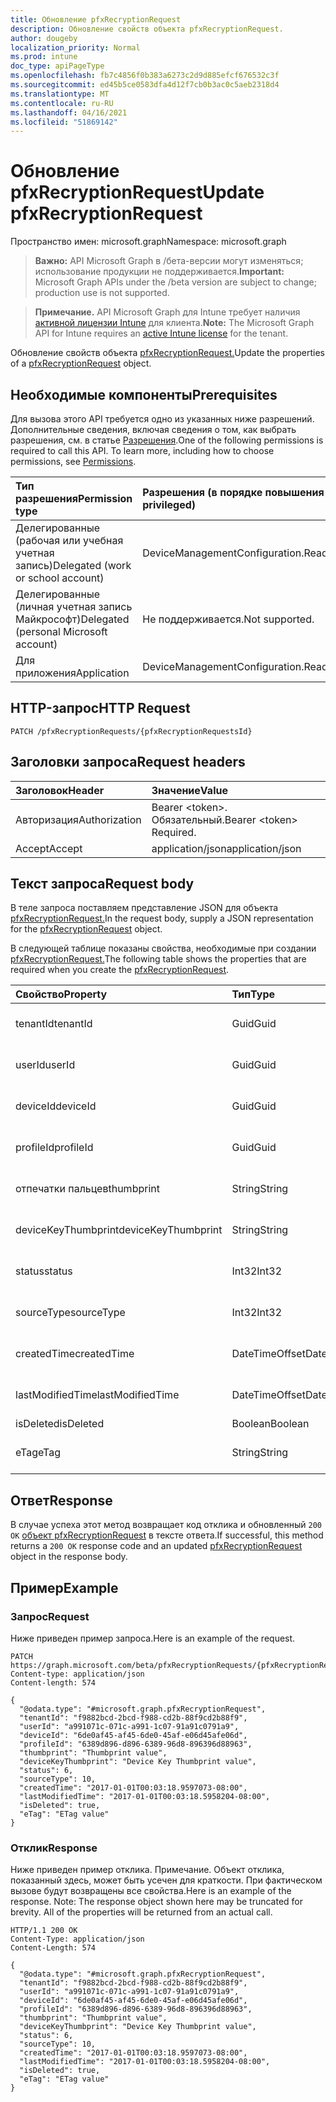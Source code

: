 ```yaml
---
title: Обновление pfxRecryptionRequest
description: Обновление свойств объекта pfxRecryptionRequest.
author: dougeby
localization_priority: Normal
ms.prod: intune
doc_type: apiPageType
ms.openlocfilehash: fb7c4856f0b383a6273c2d9d885efcf676532c3f
ms.sourcegitcommit: ed45b5ce0583dfa4d12f7cb0b3ac0c5aeb2318d4
ms.translationtype: MT
ms.contentlocale: ru-RU
ms.lasthandoff: 04/16/2021
ms.locfileid: "51869142"
---
```

# <a name="update-pfxrecryptionrequest"></a><span data-ttu-id="0d181-103">Обновление pfxRecryptionRequest</span><span class="sxs-lookup"><span data-stu-id="0d181-103">Update pfxRecryptionRequest</span></span>

<span data-ttu-id="0d181-104">Пространство имен: microsoft.graph</span><span class="sxs-lookup"><span data-stu-id="0d181-104">Namespace: microsoft.graph</span></span>

> <span data-ttu-id="0d181-105">**Важно:** API Microsoft Graph в /бета-версии могут изменяться; использование продукции не поддерживается.</span><span class="sxs-lookup"><span data-stu-id="0d181-105">**Important:** Microsoft Graph APIs under the /beta version are subject to change; production use is not supported.</span></span>

> <span data-ttu-id="0d181-106">**Примечание.** API Microsoft Graph для Intune требует наличия [активной лицензии Intune](https://go.microsoft.com/fwlink/?linkid=839381) для клиента.</span><span class="sxs-lookup"><span data-stu-id="0d181-106">**Note:** The Microsoft Graph API for Intune requires an [active Intune license](https://go.microsoft.com/fwlink/?linkid=839381) for the tenant.</span></span>

<span data-ttu-id="0d181-107">Обновление свойств объекта [pfxRecryptionRequest.](../resources/intune-raimportcerts-pfxrecryptionrequest.md)</span><span class="sxs-lookup"><span data-stu-id="0d181-107">Update the properties of a [pfxRecryptionRequest](../resources/intune-raimportcerts-pfxrecryptionrequest.md) object.</span></span>

## <a name="prerequisites"></a><span data-ttu-id="0d181-108">Необходимые компоненты</span><span class="sxs-lookup"><span data-stu-id="0d181-108">Prerequisites</span></span>
<span data-ttu-id="0d181-p101">Для вызова этого API требуется одно из указанных ниже разрешений. Дополнительные сведения, включая сведения о том, как выбрать разрешения, см. в статье [Разрешения](/graph/permissions-reference).</span><span class="sxs-lookup"><span data-stu-id="0d181-p101">One of the following permissions is required to call this API. To learn more, including how to choose permissions, see [Permissions](/graph/permissions-reference).</span></span>

|<span data-ttu-id="0d181-111">Тип разрешения</span><span class="sxs-lookup"><span data-stu-id="0d181-111">Permission type</span></span>|<span data-ttu-id="0d181-112">Разрешения (в порядке повышения привилегий)</span><span class="sxs-lookup"><span data-stu-id="0d181-112">Permissions (from least to most privileged)</span></span>|
|:---|:---|
|<span data-ttu-id="0d181-113">Делегированные (рабочая или учебная учетная запись)</span><span class="sxs-lookup"><span data-stu-id="0d181-113">Delegated (work or school account)</span></span>|<span data-ttu-id="0d181-114">DeviceManagementConfiguration.ReadWrite.All</span><span class="sxs-lookup"><span data-stu-id="0d181-114">DeviceManagementConfiguration.ReadWrite.All</span></span>|
|<span data-ttu-id="0d181-115">Делегированные (личная учетная запись Майкрософт)</span><span class="sxs-lookup"><span data-stu-id="0d181-115">Delegated (personal Microsoft account)</span></span>|<span data-ttu-id="0d181-116">Не поддерживается.</span><span class="sxs-lookup"><span data-stu-id="0d181-116">Not supported.</span></span>|
|<span data-ttu-id="0d181-117">Для приложения</span><span class="sxs-lookup"><span data-stu-id="0d181-117">Application</span></span>|<span data-ttu-id="0d181-118">DeviceManagementConfiguration.ReadWrite.All</span><span class="sxs-lookup"><span data-stu-id="0d181-118">DeviceManagementConfiguration.ReadWrite.All</span></span>|

## <a name="http-request"></a><span data-ttu-id="0d181-119">HTTP-запрос</span><span class="sxs-lookup"><span data-stu-id="0d181-119">HTTP Request</span></span>
<!-- {
  "blockType": "ignored"
}
-->
``` http
PATCH /pfxRecryptionRequests/{pfxRecryptionRequestsId}
```

## <a name="request-headers"></a><span data-ttu-id="0d181-120">Заголовки запроса</span><span class="sxs-lookup"><span data-stu-id="0d181-120">Request headers</span></span>
|<span data-ttu-id="0d181-121">Заголовок</span><span class="sxs-lookup"><span data-stu-id="0d181-121">Header</span></span>|<span data-ttu-id="0d181-122">Значение</span><span class="sxs-lookup"><span data-stu-id="0d181-122">Value</span></span>|
|:---|:---|
|<span data-ttu-id="0d181-123">Авторизация</span><span class="sxs-lookup"><span data-stu-id="0d181-123">Authorization</span></span>|<span data-ttu-id="0d181-124">Bearer &lt;token&gt;. Обязательный.</span><span class="sxs-lookup"><span data-stu-id="0d181-124">Bearer &lt;token&gt; Required.</span></span>|
|<span data-ttu-id="0d181-125">Accept</span><span class="sxs-lookup"><span data-stu-id="0d181-125">Accept</span></span>|<span data-ttu-id="0d181-126">application/json</span><span class="sxs-lookup"><span data-stu-id="0d181-126">application/json</span></span>|

## <a name="request-body"></a><span data-ttu-id="0d181-127">Текст запроса</span><span class="sxs-lookup"><span data-stu-id="0d181-127">Request body</span></span>
<span data-ttu-id="0d181-128">В теле запроса поставляем представление JSON для объекта [pfxRecryptionRequest.](../resources/intune-raimportcerts-pfxrecryptionrequest.md)</span><span class="sxs-lookup"><span data-stu-id="0d181-128">In the request body, supply a JSON representation for the [pfxRecryptionRequest](../resources/intune-raimportcerts-pfxrecryptionrequest.md) object.</span></span>

<span data-ttu-id="0d181-129">В следующей таблице показаны свойства, необходимые при создании [pfxRecryptionRequest.](../resources/intune-raimportcerts-pfxrecryptionrequest.md)</span><span class="sxs-lookup"><span data-stu-id="0d181-129">The following table shows the properties that are required when you create the [pfxRecryptionRequest](../resources/intune-raimportcerts-pfxrecryptionrequest.md).</span></span>

|<span data-ttu-id="0d181-130">Свойство</span><span class="sxs-lookup"><span data-stu-id="0d181-130">Property</span></span>|<span data-ttu-id="0d181-131">Тип</span><span class="sxs-lookup"><span data-stu-id="0d181-131">Type</span></span>|<span data-ttu-id="0d181-132">Описание</span><span class="sxs-lookup"><span data-stu-id="0d181-132">Description</span></span>|
|:---|:---|:---|
|<span data-ttu-id="0d181-133">tenantId</span><span class="sxs-lookup"><span data-stu-id="0d181-133">tenantId</span></span>|<span data-ttu-id="0d181-134">Guid</span><span class="sxs-lookup"><span data-stu-id="0d181-134">Guid</span></span>|<span data-ttu-id="0d181-135">Пока не задокументировано.</span><span class="sxs-lookup"><span data-stu-id="0d181-135">Not yet documented</span></span>|
|<span data-ttu-id="0d181-136">userId</span><span class="sxs-lookup"><span data-stu-id="0d181-136">userId</span></span>|<span data-ttu-id="0d181-137">Guid</span><span class="sxs-lookup"><span data-stu-id="0d181-137">Guid</span></span>|<span data-ttu-id="0d181-138">Пока не задокументировано.</span><span class="sxs-lookup"><span data-stu-id="0d181-138">Not yet documented</span></span>|
|<span data-ttu-id="0d181-139">deviceId</span><span class="sxs-lookup"><span data-stu-id="0d181-139">deviceId</span></span>|<span data-ttu-id="0d181-140">Guid</span><span class="sxs-lookup"><span data-stu-id="0d181-140">Guid</span></span>|<span data-ttu-id="0d181-141">Пока не задокументировано.</span><span class="sxs-lookup"><span data-stu-id="0d181-141">Not yet documented</span></span>|
|<span data-ttu-id="0d181-142">profileId</span><span class="sxs-lookup"><span data-stu-id="0d181-142">profileId</span></span>|<span data-ttu-id="0d181-143">Guid</span><span class="sxs-lookup"><span data-stu-id="0d181-143">Guid</span></span>|<span data-ttu-id="0d181-144">Пока не задокументировано.</span><span class="sxs-lookup"><span data-stu-id="0d181-144">Not yet documented</span></span>|
|<span data-ttu-id="0d181-145">отпечатки пальцев</span><span class="sxs-lookup"><span data-stu-id="0d181-145">thumbprint</span></span>|<span data-ttu-id="0d181-146">String</span><span class="sxs-lookup"><span data-stu-id="0d181-146">String</span></span>|<span data-ttu-id="0d181-147">Пока не задокументировано.</span><span class="sxs-lookup"><span data-stu-id="0d181-147">Not yet documented</span></span>|
|<span data-ttu-id="0d181-148">deviceKeyThumbprint</span><span class="sxs-lookup"><span data-stu-id="0d181-148">deviceKeyThumbprint</span></span>|<span data-ttu-id="0d181-149">String</span><span class="sxs-lookup"><span data-stu-id="0d181-149">String</span></span>|<span data-ttu-id="0d181-150">Пока не задокументировано.</span><span class="sxs-lookup"><span data-stu-id="0d181-150">Not yet documented</span></span>|
|<span data-ttu-id="0d181-151">status</span><span class="sxs-lookup"><span data-stu-id="0d181-151">status</span></span>|<span data-ttu-id="0d181-152">Int32</span><span class="sxs-lookup"><span data-stu-id="0d181-152">Int32</span></span>|<span data-ttu-id="0d181-153">Пока не задокументировано.</span><span class="sxs-lookup"><span data-stu-id="0d181-153">Not yet documented</span></span>|
|<span data-ttu-id="0d181-154">sourceType</span><span class="sxs-lookup"><span data-stu-id="0d181-154">sourceType</span></span>|<span data-ttu-id="0d181-155">Int32</span><span class="sxs-lookup"><span data-stu-id="0d181-155">Int32</span></span>|<span data-ttu-id="0d181-156">Пока не задокументировано.</span><span class="sxs-lookup"><span data-stu-id="0d181-156">Not yet documented</span></span>|
|<span data-ttu-id="0d181-157">createdTime</span><span class="sxs-lookup"><span data-stu-id="0d181-157">createdTime</span></span>|<span data-ttu-id="0d181-158">DateTimeOffset</span><span class="sxs-lookup"><span data-stu-id="0d181-158">DateTimeOffset</span></span>|<span data-ttu-id="0d181-159">Пока не задокументировано.</span><span class="sxs-lookup"><span data-stu-id="0d181-159">Not yet documented</span></span>|
|<span data-ttu-id="0d181-160">lastModifiedTime</span><span class="sxs-lookup"><span data-stu-id="0d181-160">lastModifiedTime</span></span>|<span data-ttu-id="0d181-161">DateTimeOffset</span><span class="sxs-lookup"><span data-stu-id="0d181-161">DateTimeOffset</span></span>|<span data-ttu-id="0d181-162">Пока не задокументировано.</span><span class="sxs-lookup"><span data-stu-id="0d181-162">Not yet documented</span></span>|
|<span data-ttu-id="0d181-163">isDeleted</span><span class="sxs-lookup"><span data-stu-id="0d181-163">isDeleted</span></span>|<span data-ttu-id="0d181-164">Boolean</span><span class="sxs-lookup"><span data-stu-id="0d181-164">Boolean</span></span>|<span data-ttu-id="0d181-165">Н/Д</span><span class="sxs-lookup"><span data-stu-id="0d181-165">Not yet documented</span></span>|
|<span data-ttu-id="0d181-166">eTag</span><span class="sxs-lookup"><span data-stu-id="0d181-166">eTag</span></span>|<span data-ttu-id="0d181-167">String</span><span class="sxs-lookup"><span data-stu-id="0d181-167">String</span></span>|<span data-ttu-id="0d181-168">Пока не задокументировано.</span><span class="sxs-lookup"><span data-stu-id="0d181-168">Not yet documented</span></span>|



## <a name="response"></a><span data-ttu-id="0d181-169">Ответ</span><span class="sxs-lookup"><span data-stu-id="0d181-169">Response</span></span>
<span data-ttu-id="0d181-170">В случае успеха этот метод возвращает код отклика и обновленный `200 OK` [объект pfxRecryptionRequest](../resources/intune-raimportcerts-pfxrecryptionrequest.md) в тексте ответа.</span><span class="sxs-lookup"><span data-stu-id="0d181-170">If successful, this method returns a `200 OK` response code and an updated [pfxRecryptionRequest](../resources/intune-raimportcerts-pfxrecryptionrequest.md) object in the response body.</span></span>

## <a name="example"></a><span data-ttu-id="0d181-171">Пример</span><span class="sxs-lookup"><span data-stu-id="0d181-171">Example</span></span>

### <a name="request"></a><span data-ttu-id="0d181-172">Запрос</span><span class="sxs-lookup"><span data-stu-id="0d181-172">Request</span></span>
<span data-ttu-id="0d181-173">Ниже приведен пример запроса.</span><span class="sxs-lookup"><span data-stu-id="0d181-173">Here is an example of the request.</span></span>
``` http
PATCH https://graph.microsoft.com/beta/pfxRecryptionRequests/{pfxRecryptionRequestsId}
Content-type: application/json
Content-length: 574

{
  "@odata.type": "#microsoft.graph.pfxRecryptionRequest",
  "tenantId": "f9882bcd-2bcd-f988-cd2b-88f9cd2b88f9",
  "userId": "a991071c-071c-a991-1c07-91a91c0791a9",
  "deviceId": "6de0af45-af45-6de0-45af-e06d45afe06d",
  "profileId": "6389d896-d896-6389-96d8-896396d88963",
  "thumbprint": "Thumbprint value",
  "deviceKeyThumbprint": "Device Key Thumbprint value",
  "status": 6,
  "sourceType": 10,
  "createdTime": "2017-01-01T00:03:18.9597073-08:00",
  "lastModifiedTime": "2017-01-01T00:03:18.5958204-08:00",
  "isDeleted": true,
  "eTag": "ETag value"
}
```

### <a name="response"></a><span data-ttu-id="0d181-174">Отклик</span><span class="sxs-lookup"><span data-stu-id="0d181-174">Response</span></span>
<span data-ttu-id="0d181-p102">Ниже приведен пример отклика. Примечание. Объект отклика, показанный здесь, может быть усечен для краткости. При фактическом вызове будут возвращены все свойства.</span><span class="sxs-lookup"><span data-stu-id="0d181-p102">Here is an example of the response. Note: The response object shown here may be truncated for brevity. All of the properties will be returned from an actual call.</span></span>
``` http
HTTP/1.1 200 OK
Content-Type: application/json
Content-Length: 574

{
  "@odata.type": "#microsoft.graph.pfxRecryptionRequest",
  "tenantId": "f9882bcd-2bcd-f988-cd2b-88f9cd2b88f9",
  "userId": "a991071c-071c-a991-1c07-91a91c0791a9",
  "deviceId": "6de0af45-af45-6de0-45af-e06d45afe06d",
  "profileId": "6389d896-d896-6389-96d8-896396d88963",
  "thumbprint": "Thumbprint value",
  "deviceKeyThumbprint": "Device Key Thumbprint value",
  "status": 6,
  "sourceType": 10,
  "createdTime": "2017-01-01T00:03:18.9597073-08:00",
  "lastModifiedTime": "2017-01-01T00:03:18.5958204-08:00",
  "isDeleted": true,
  "eTag": "ETag value"
}
```




